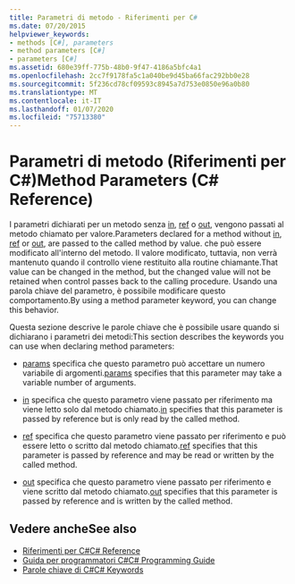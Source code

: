 ```yaml
---
title: Parametri di metodo - Riferimenti per C#
ms.date: 07/20/2015
helpviewer_keywords:
- methods [C#], parameters
- method parameters [C#]
- parameters [C#]
ms.assetid: 680e39ff-775b-48b0-9f47-4186a5bfc4a1
ms.openlocfilehash: 2cc7f9178fa5c1a040be9d45ba66fac292bb0e28
ms.sourcegitcommit: 5f236cd78cf09593c8945a7d753e0850e96a0b80
ms.translationtype: MT
ms.contentlocale: it-IT
ms.lasthandoff: 01/07/2020
ms.locfileid: "75713380"
---
```

# <a name="method-parameters-c-reference"></a><span data-ttu-id="f2608-102">Parametri di metodo (Riferimenti per C#)</span><span class="sxs-lookup"><span data-stu-id="f2608-102">Method Parameters (C# Reference)</span></span>

<span data-ttu-id="f2608-103">I parametri dichiarati per un metodo senza [in](./in-parameter-modifier.md), [ref](./ref.md) o [out](./out-parameter-modifier.md), vengono passati al metodo chiamato per valore.</span><span class="sxs-lookup"><span data-stu-id="f2608-103">Parameters declared for a method without [in](./in-parameter-modifier.md), [ref](./ref.md) or [out](./out-parameter-modifier.md), are passed to the called method by value.</span></span> <span data-ttu-id="f2608-104">che può essere modificato all'interno del metodo. Il valore modificato, tuttavia, non verrà mantenuto quando il controllo viene restituito alla routine chiamante.</span><span class="sxs-lookup"><span data-stu-id="f2608-104">That value can be changed in the method, but the changed value will not be retained when control passes back to the calling procedure.</span></span> <span data-ttu-id="f2608-105">Usando una parola chiave del parametro, è possibile modificare questo comportamento.</span><span class="sxs-lookup"><span data-stu-id="f2608-105">By using a method parameter keyword, you can change this behavior.</span></span>  
  
 <span data-ttu-id="f2608-106">Questa sezione descrive le parole chiave che è possibile usare quando si dichiarano i parametri dei metodi:</span><span class="sxs-lookup"><span data-stu-id="f2608-106">This section describes the keywords you can use when declaring method parameters:</span></span>  
  
- <span data-ttu-id="f2608-107">[params](./params.md) specifica che questo parametro può accettare un numero variabile di argomenti.</span><span class="sxs-lookup"><span data-stu-id="f2608-107">[params](./params.md) specifies that this parameter may take a variable number of arguments.</span></span>
  
- <span data-ttu-id="f2608-108">[in](./in-parameter-modifier.md) specifica che questo parametro viene passato per riferimento ma viene letto solo dal metodo chiamato.</span><span class="sxs-lookup"><span data-stu-id="f2608-108">[in](./in-parameter-modifier.md) specifies that this parameter is passed by reference but is only read by the called method.</span></span>
  
- <span data-ttu-id="f2608-109">[ref](./ref.md) specifica che questo parametro viene passato per riferimento e può essere letto o scritto dal metodo chiamato.</span><span class="sxs-lookup"><span data-stu-id="f2608-109">[ref](./ref.md) specifies that this parameter is passed by reference and may be read or written by the called method.</span></span>
  
- <span data-ttu-id="f2608-110">[out](./out-parameter-modifier.md) specifica che questo parametro viene passato per riferimento e viene scritto dal metodo chiamato.</span><span class="sxs-lookup"><span data-stu-id="f2608-110">[out](./out-parameter-modifier.md) specifies that this parameter is passed by reference and is written by the called method.</span></span>
  
## <a name="see-also"></a><span data-ttu-id="f2608-111">Vedere anche</span><span class="sxs-lookup"><span data-stu-id="f2608-111">See also</span></span>

- [<span data-ttu-id="f2608-112">Riferimenti per C#</span><span class="sxs-lookup"><span data-stu-id="f2608-112">C# Reference</span></span>](../index.md)
- [<span data-ttu-id="f2608-113">Guida per programmatori C#</span><span class="sxs-lookup"><span data-stu-id="f2608-113">C# Programming Guide</span></span>](../../programming-guide/index.md)
- [<span data-ttu-id="f2608-114">Parole chiave di C#</span><span class="sxs-lookup"><span data-stu-id="f2608-114">C# Keywords</span></span>](./index.md)
